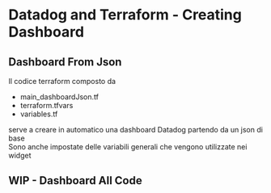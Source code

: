 # Datadog and Terraform - Creating Dashboard

## Dashboard From Json

Il codice terraform composto da 

- main\_dashboardJson.tf
- terraform.tfvars
- variables.tf

serve a creare in automatico una dashboard Datadog partendo da un json di base <br>
Sono anche impostate delle variabili generali che vengono utilizzate nei widget <bn>

## WIP - Dashboard All Code
